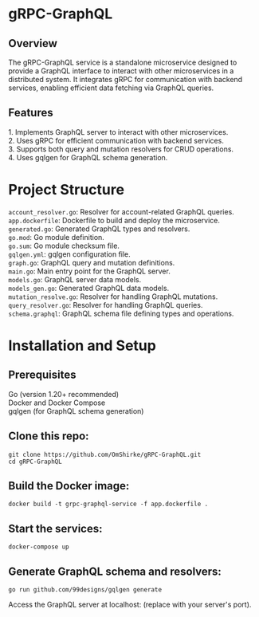 # gRPC-GraphQL

<h2>Overview</h2>
The gRPC-GraphQL service is a standalone microservice designed to provide a GraphQL interface to interact with other microservices in a distributed system. It integrates gRPC for communication with backend services, enabling efficient data fetching via GraphQL queries.

<h2>Features</h2>
1. Implements GraphQL server to interact with other microservices.<br>
2. Uses gRPC for efficient communication with backend services.<br>
3. Supports both query and mutation resolvers for CRUD operations.<br>
4. Uses gqlgen for GraphQL schema generation.<br>

# Project Structure
<code>account_resolver.go</code>: Resolver for account-related GraphQL queries.<br>
<code>app.dockerfile</code>: Dockerfile to build and deploy the microservice.<br>
<code>generated.go</code>: Generated GraphQL types and resolvers.<br>
<code>go.mod</code>: Go module definition.<br>
<code>go.sum</code>: Go module checksum file.<br>
<code>gqlgen.yml</code>: gqlgen configuration file.<br>
<code>graph.go</code>: GraphQL query and mutation definitions.<br>
<code>main.go</code>: Main entry point for the GraphQL server.<br>
<code>models.go</code>: GraphQL server data models.<br>
<code>models_gen.go</code>: Generated GraphQL data models.<br>
<code>mutation_resolve.go</code>: Resolver for handling GraphQL mutations.<br>
<code>query_resolver.go</code>: Resolver for handling GraphQL queries.<br>
<code>schema.graphql</code>: GraphQL schema file defining types and operations.<br>

# Installation and Setup

<h2>Prerequisites</h2>
Go (version 1.20+ recommended)<br>
Docker and Docker Compose<br>
gqlgen (for GraphQL schema generation)<br>

<h2>Clone this repo:</h2>
<code>git clone https://github.com/OmShirke/gRPC-GraphQL.git</code><br>
<code>cd gRPC-GraphQL</code><br>

<h2>Build the Docker image:</h2>
<code>docker build -t grpc-graphql-service -f app.dockerfile .</code><br>

<h2>Start the services:</h2>
<code>docker-compose up</code><br>

<h2>Generate GraphQL schema and resolvers:</h2>
<code>go run github.com/99designs/gqlgen generate</code><br>

Access the GraphQL server at localhost:<port> (replace <port> with your server's port).<br>
